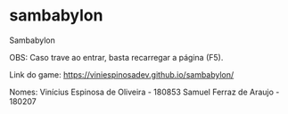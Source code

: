 # sambabylon
Sambabylon

OBS: Caso trave ao entrar, basta recarregar a página (F5).

Link do game: https://viniespinosadev.github.io/sambabylon/

Nomes: Vinícius Espinosa de Oliveira - 180853
Samuel Ferraz de Araujo - 180207
